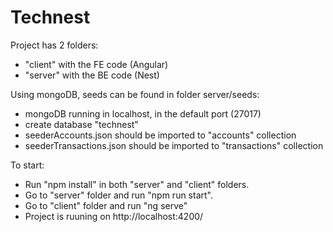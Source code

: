 # Technest

Project has 2 folders:
- "client" with the FE code (Angular)
- "server" with the BE code (Nest)
  
Using mongoDB, seeds can be found in folder server/seeds:
- mongoDB running in localhost, in the default port (27017) 
- create database "technest"
- seederAccounts.json should be imported to "accounts" collection
- seederTransactions.json should be imported to "transactions" collection
    
To start: 
- Run "npm install" in both "server" and "client" folders.
- Go to "server" folder and run "npm run start".
- Go to "client" folder and run "ng serve" 
- Project is ruuning on http://localhost:4200/
